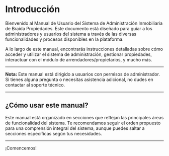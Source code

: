 # Introducción

Bienvenido al Manual de Usuario del Sistema de Administración Inmobiliaria de Braida Propiedades. Este documento está diseñado para guiar a los administradores y usuarios del sistema a través de las diversas funcionalidades y procesos disponibles en la plataforma.

A lo largo de este manual, encontrarás instrucciones detalladas sobre cómo acceder y utilizar el sistema de administración, gestionar propiedades, interactuar con el módulo de arrendadores/propietarios, y mucho más.

---

**Nota:** Este manual está dirigido a usuarios con permisos de administrador. Si tienes alguna pregunta o necesitas asistencia adicional, no dudes en contactar al soporte técnico.

---

## ¿Cómo usar este manual?

Este manual está organizado en secciones que reflejan las principales áreas de funcionalidad del sistema. Te recomendamos seguir el orden propuesto para una comprensión integral del sistema, aunque puedes saltar a secciones específicas según tus necesidades.

---

¡Comencemos!